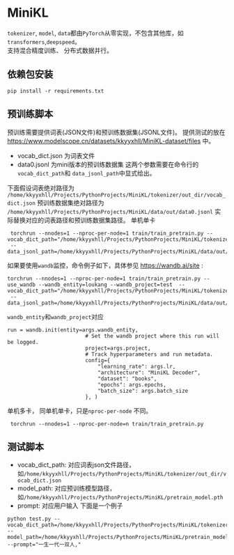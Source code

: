 # MiniKL
`tokenizer`, `model`, `data`都由`PyTorch`从零实现，不包含其他库，如`transformers`,`deepspeed`。  
支持混合精度训练、 分布式数据并行。   

## 依赖包安装
```commandline
pip install -r requirements.txt
```
## 预训练脚本
预训练需要提供词表(JSON文件)和预训练数据集(JSONL文件)。
提供测试的放在 https://www.modelscope.cn/datasets/kkyyxhll/MiniKL-dataset/files 中。
- vocab_dict.json 为词表文件
- data0.jsonl 为mini版本的预训练数据集
这两个参数需要在命令行的 `vocab_dict_path`和 `data_jsonl_path`中显式给出。

下面假设词表绝对路径为 `/home/kkyyxhll/Projects/PythonProjects/MiniKL/tokenizer/out_dir/vocab_dict.json`
预训练数据集绝对路径为 `/home/kkyyxhll/Projects/PythonProjects/MiniKL/data/out/data0.jsonl`
实际替换对应的词表路径和预训练数据集路径。
单机单卡  
```commandline
 torchrun --nnodes=1 --nproc-per-node=1 train/train_pretrain.py --vocab_dict_path="/home/kkyyxhll/Projects/PythonProjects/MiniKL/tokenizer/out_dir/vocab_dict.json"
 --data_jsonl_path=/home/kkyyxhll/Projects/PythonProjects/MiniKL/data/out/data0.jsonl
```
如果要使用`wandb`监控，命令例子如下，具体参见 https://wandb.ai/site :  
```commandline
torchrun --nnodes=1 --nproc-per-node=1 train/train_pretrain.py --use_wandb --wandb_entity=loukang --wandb_project=test  --vocab_dict_path="/home/kkyyxhll/Projects/PythonProjects/MiniKL/tokenizer/out_dir/vocab_dict.json"
 --data_jsonl_path=/home/kkyyxhll/Projects/PythonProjects/MiniKL/data/out/data0.jsonl
```
`wandb_entity`和`wandb_project`对应
```commandline
run = wandb.init(entity=args.wandb_entity,
                         # Set the wandb project where this run will be logged.
                         project=args.project,
                         # Track hyperparameters and run metadata.
                         config={
                             "learning_rate": args.lr,
                             "architecture": "MiniKL Decoder",
                             "dataset": "books",
                             "epochs": args.epochs,
                             "batch_size": args.batch_size
                         }, )
```
单机多卡， 同单机单卡，只是`nproc-per-node` 不同。
```commandline
 torchrun --nnodes=1 --nproc-per-node=n train/train_pretrain.py 
```

## 测试脚本
- vocab_dict_path: 对应词表json文件路径，如`/home/kkyyxhll/Projects/PythonProjects/MiniKL/tokenizer/out_dir/vocab_dict.json`
- model_path: 对应预训练模型路径，如`/home/kkyyxhll/Projects/PythonProjects/MiniKL/pretrain_model.pth`
- prompt: 对应用户输入
下面是一个例子
```commandline
python test.py --vocab_dict_path=/home/kkyyxhll/Projects/PythonProjects/MiniKL/tokenizer/out_dir/vocab_dict.json 
--model_path=/home/kkyyxhll/Projects/PythonProjects/MiniKL/pretrain_model.pth --prompt="一生一代一双人,"
```
